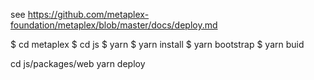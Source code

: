 see https://github.com/metaplex-foundation/metaplex/blob/master/docs/deploy.md


$ cd metaplex
$ cd js
$ yarn
$ yarn install
$ yarn bootstrap
$ yarn buid

cd js/packages/web
yarn deploy


